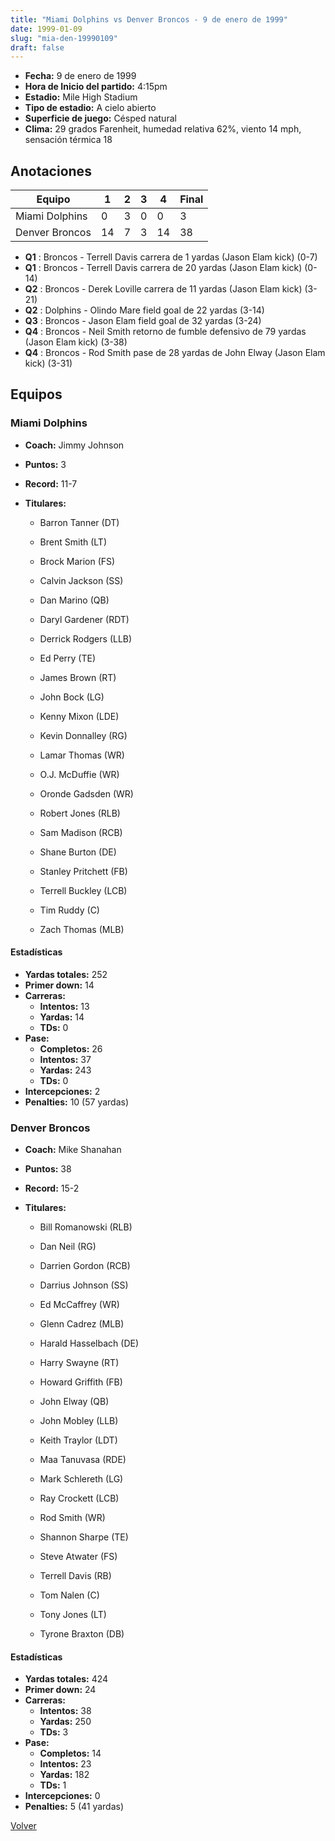 ```yaml
---
title: "Miami Dolphins vs Denver Broncos - 9 de enero de 1999"
date: 1999-01-09
slug: "mia-den-19990109"
draft: false
---
```

* **Fecha:** 9 de enero de 1999
* **Hora de Inicio del partido:** 4:15pm
* **Estadio:** Mile High Stadium
* **Tipo de estadio:** A cielo abierto
* **Superficie de juego:** Césped natural
* **Clima:** 29 grados Farenheit, humedad relativa 62%, viento 14 mph, sensación térmica 18




## Anotaciones
| Equipo | 1 | 2 | 3 | 4 | Final |
|--------|---|---|---|---|-------|
| Miami Dolphins  | 0 | 3 | 0 | 0  | 3 |
| Denver Broncos  | 14 | 7 | 3 | 14  | 38 |
* **Q1** : Broncos - Terrell Davis carrera de 1 yardas (Jason Elam kick) (0-7)
* **Q1** : Broncos - Terrell Davis carrera de 20 yardas (Jason Elam kick) (0-14)
* **Q2** : Broncos - Derek Loville carrera de 11 yardas (Jason Elam kick) (3-21)
* **Q2** : Dolphins - Olindo Mare field goal de 22 yardas (3-14)
* **Q3** : Broncos - Jason Elam field goal de 32 yardas (3-24)
* **Q4** : Broncos - Neil Smith retorno de fumble defensivo de 79 yardas (Jason Elam kick) (3-38)
* **Q4** : Broncos - Rod Smith pase de 28 yardas de John Elway (Jason Elam kick) (3-31)


## Equipos


### Miami Dolphins
* **Coach:** Jimmy Johnson
* **Puntos:** 3
* **Record:** 11-7
* **Titulares:** 

  * Barron Tanner (DT) 

  * Brent Smith (LT) 

  * Brock Marion (FS) 

  * Calvin Jackson (SS) 

  * Dan Marino (QB) 

  * Daryl Gardener (RDT) 

  * Derrick Rodgers (LLB) 

  * Ed Perry (TE) 

  * James Brown (RT) 

  * John Bock (LG) 

  * Kenny Mixon (LDE) 

  * Kevin Donnalley (RG) 

  * Lamar Thomas (WR) 

  * O.J. McDuffie (WR) 

  * Oronde Gadsden (WR) 

  * Robert Jones (RLB) 

  * Sam Madison (RCB) 

  * Shane Burton (DE) 

  * Stanley Pritchett (FB) 

  * Terrell Buckley (LCB) 

  * Tim Ruddy (C) 

  * Zach Thomas (MLB) 

#### Estadísticas
* **Yardas totales:** 252
* **Primer down:** 14
* **Carreras:**
  * **Intentos:** 13
  * **Yardas:** 14
  * **TDs:** 0
* **Pase:**
  * **Completos:** 26
  * **Intentos:** 37
  * **Yardas:** 243
  * **TDs:** 0
* **Intercepciones:** 2
* **Penalties:** 10 (57 yardas)

### Denver Broncos
* **Coach:** Mike Shanahan
* **Puntos:** 38
* **Record:** 15-2
* **Titulares:** 

  * Bill Romanowski (RLB) 

  * Dan Neil (RG) 

  * Darrien Gordon (RCB) 

  * Darrius Johnson (SS) 

  * Ed McCaffrey (WR) 

  * Glenn Cadrez (MLB) 

  * Harald Hasselbach (DE) 

  * Harry Swayne (RT) 

  * Howard Griffith (FB) 

  * John Elway (QB) 

  * John Mobley (LLB) 

  * Keith Traylor (LDT) 

  * Maa Tanuvasa (RDE) 

  * Mark Schlereth (LG) 

  * Ray Crockett (LCB) 

  * Rod Smith (WR) 

  * Shannon Sharpe (TE) 

  * Steve Atwater (FS) 

  * Terrell Davis (RB) 

  * Tom Nalen (C) 

  * Tony Jones (LT) 

  * Tyrone Braxton (DB) 

#### Estadísticas
* **Yardas totales:** 424
* **Primer down:** 24
* **Carreras:**
  * **Intentos:** 38
  * **Yardas:** 250
  * **TDs:** 3
* **Pase:**
  * **Completos:** 14
  * **Intentos:** 23
  * **Yardas:** 182
  * **TDs:** 1
* **Intercepciones:** 0
* **Penalties:** 5 (41 yardas)


[Volver](/historia/1998)

